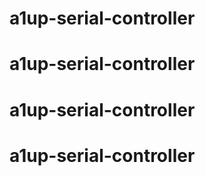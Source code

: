 # a1up-serial-controller
# a1up-serial-controller
# a1up-serial-controller
# a1up-serial-controller
